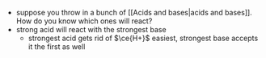 - suppose you throw in a bunch of [[Acids and bases|acids and bases]]. How do you know which ones will react?
- strong acid will react with the strongest base
	- strongest acid gets rid of $\ce{H+}$ easiest, strongest base accepts it the first as well